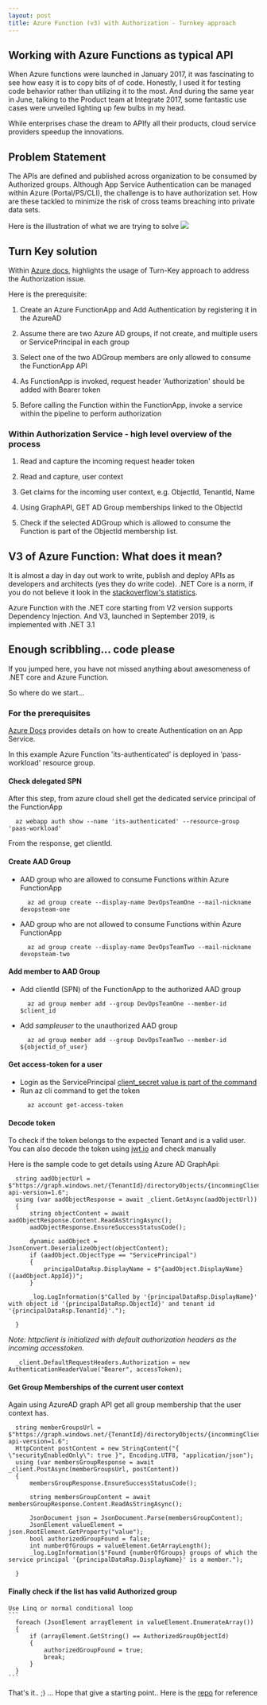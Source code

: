 ```yaml
---
layout: post
title: Azure Function (v3) with Authorization - Turnkey approach
---
```

<!-- Post Content -->


## Working with Azure Functions as typical API

When Azure functions were launched in January 2017, it was fascinating to see how easy it is to copy bits of of code. Honestly, I used it for testing code behavior rather than utilizing it to the most. And during the same year in June, talking to the Product team at Integrate 2017, some fantastic use cases were unveiled lighting up few bulbs in my head.

While enterprises chase the dream to APIfy all their products, cloud service providers speedup the innovations.

## Problem Statement
The APIs are defined and published across organization to be consumed by Authorized groups. Although App Service Authentication can be managed within Azure (Portal/PS/CLI), the challenge is to have authorization set. How are these tackled to minimize the risk of cross teams breaching into private data sets.

Here is the illustration of what we are trying to solve
![](/assets/Authroized-AzFunction.jpg)

## Turn Key solution
Within [Azure docs](https://docs.microsoft.com/en-us/azure/app-service/app-service-authentication-how-to), highlights the usage of Turn-Key approach to address the Authorization issue. 

Here is the prerequisite:

1. Create an Azure FunctionApp and Add Authentication by registering it in the AzureAD

1. Assume there are two Azure AD groups, if not create, and multiple users or ServicePrincipal in each group

1. Select one of the two ADGroup members are only allowed to consume the FunctionApp API

1. As FunctionApp is invoked, request header 'Authorization' should be added with Bearer token

1. Before calling the Function within the FunctionApp, invoke a service within the pipeline to perform authorization

### Within Authorization Service - high level overview of the process

1. Read and capture the incoming request header token

1. Read and capture, user context

1. Get claims for the incoming user context, e.g. ObjectId, TenantId, Name

1. Using GraphAPI, GET AD Group memberships linked to the ObjectId

1. Check if the selected ADGroup which is allowed to consume the Function is part of the ObjectId membership list.


## V3 of Azure Function: What does it mean?

It is almost a day in day out work to write, publish and deploy APIs as developers and architects (yes they do write code). .NET Core is a norm, if you do not believe it look in the [stackoverflow's statistics](https://insights.stackoverflow.com/survey/2019#technology-_-other-frameworks-libraries-and-tools). 

Azure Function with the .NET core starting from V2 version supports Dependency Injection. And V3, launched in September 2019, is implemented with .NET 3.1 

## Enough scribbling... code please
If you jumped here, you have not missed anything about awesomeness of .NET core and Azure Function.

So where do we start...

### For the prerequisites
[Azure Docs](https://docs.microsoft.com/en-us/azure/app-service/configure-authentication-provider-aad) provides details on how to create Authentication on an App Service. 

In this example Azure Function 'its-authenticated' is deployed in 'pass-workload' resource group.

#### Check delegated SPN
After this step, from azure cloud shell get the dedicated service principal of the FunctionApp

```
  az webapp auth show --name 'its-authenticated' --resource-group 'paas-workload'
```

From the response, get clientId.

#### Create AAD Group

- AAD group who are allowed to consume Functions within Azure FunctionApp
  ```
    az ad group create --display-name DevOpsTeamOne --mail-nickname devopsteam-one
  ```

- AAD group who are not allowed to consume Functions within Azure FunctionApp
  ```
    az ad group create --display-name DevOpsTeamTwo --mail-nickname devopsteam-two
  ```

#### Add member to AAD Group
- Add clientId (SPN) of the FunctionApp to the authorized AAD group
  ```
    az ad group member add --group DevOpsTeamOne --member-id $client_id
  ```

- Add _sampleuser_ to the unauthorized AAD group
  ```
    az ad group member add --group DevOpsTeamTwo --member-id ${objectid_of_user}
  ```

#### Get access-token for a user
- Login as the ServicePrincipal [client_secret value is part of the command](check-delegated-spn)
- Run az cli command to get the token
  ```
    az account get-access-token
  ```

#### Decode token
To check if the token belongs to the expected Tenant and is a valid user. You can also decode the token using [jwt.io](https://jwt.io/#encoded-jwt) and check manually

Here is the sample code to get details using Azure AD GraphApi:

```
  string aadObjectUrl = $"https://graph.windows.net/{TenantId}/directoryObjects/{incommingClientObjectId}?api-version=1.6";
  using (var aadObjectResponse = await _client.GetAsync(aadObjectUrl))
  {
      string objectContent = await aadObjectResponse.Content.ReadAsStringAsync();
      aadObjectResponse.EnsureSuccessStatusCode();

      dynamic aadObject = JsonConvert.DeserializeObject(objectContent);
      if (aadObject.ObjectType == "ServicePrincipal")
      {
          principalDataRsp.DisplayName = $"{aadObject.DisplayName} ({aadObject.AppId})";
      }

      _log.LogInformation($"Called by '{principalDataRsp.DisplayName}' with object id '{principalDataRsp.ObjectId}' and tenant id '{principalDataRsp.TenantId}'.");

  }
```
  _Note: httpclient is initialized with default authorization headers as the incoming accesstoken._

  ```
    _client.DefaultRequestHeaders.Authorization = new AuthenticationHeaderValue("Bearer", accessToken);
  ```
#### Get Group Memberships of the current user context

Again using AzureAD graph API get all group membership that the user context has. 

  ```
    string memberGroupsUrl = $"https://graph.windows.net/{TenantId}/directoryObjects/{incommingClientObjectId}/getMemberGroups?api-version=1.6";
    HttpContent postContent = new StringContent("{ \"securityEnabledOnly\": true }", Encoding.UTF8, "application/json");
    using (var membersGroupResponse = await _client.PostAsync(memberGroupsUrl, postContent))
    {
        membersGroupResponse.EnsureSuccessStatusCode();

        string membersGroupContent = await membersGroupResponse.Content.ReadAsStringAsync();

        JsonDocument json = JsonDocument.Parse(membersGroupContent);
        JsonElement valueElement = json.RootElement.GetProperty("value");
        bool authorizedGroupFound = false;
        int numberOfGroups = valueElement.GetArrayLength();
        _log.LogInformation($"Found {numberOfGroups} groups of which the service principal '{principalDataRsp.DisplayName}' is a member.");

    }
   ```
#### Finally check if the list has valid Authorized group
    
    Use Linq or normal conditional loop
    ```
      foreach (JsonElement arrayElement in valueElement.EnumerateArray())
      {
          if (arrayElement.GetString() == AuthorizedGroupObjectId)
          {
              authorizedGroupFound = true;
              break;
          }
      }
    ```


That's it.. ;) ... Hope that give a starting point.. Here is the [repo](https://github.com/koushik-aravalli/functionapp-dotnetcore) for reference